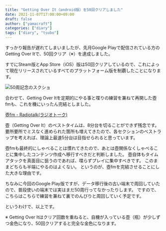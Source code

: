 ```yaml
---
title: "Getting Over It（android版）を50回クリアしました"
date: 2021-11-07T17:00:00+09:00
draft: false
author: ["yamacraft"]
categories: ["diary"]
tags: ["diary", "tsubo"]
---
```


すっかり報告が遅れてしまいましたが、先月Google Playで配信されている方のGetting Over Itで、50回クリア（※）を達成しました。

すでにSteam版とApp Store（iOS）版は50回クリアしているので、これによって現在リリースされているすべてのプラットフォーム版を制覇したことになります。

![50周記念のスクショ](/note/image/done-tsubo-android-50laps/tsubo-50-laps.png)

合わせて、Getting Over Itを定期的にやる事と喋りの練習を兼ねて再開した壺fmも、これを機にいったん完結としました。

[壺fm \- Radiotalk\(ラジオトーク\)](https://radiotalk.jp/program/14723)

壺（Getting Over It）のベストタイムは、8分台を切ることができず残念です。
要所要所でミスなく進められた箇所も増えてきたので、各セクションのベストラップを考えれば、理論上最速5分台は目指せられると思っています。

壺fmも最終的にしゃべることは慣れてきたので、あとは壺関係なくしゃべることに集中したコンテンツ作成へ移行すべきだと判断しました。
壺自体もタイムアタックを真面目に狙うのであれば、喋らずプレイに集中すべきです。
このままどちらも半端にやるのはよくない。
というのが、壺fmを完結させることにした大きな理由です。

ちなみに今回のGoogle Play版ですが、データ移行後の古い端末で周回していたので、普段使いの端末では実はまだ50周行ってなかったりします。
ですので、こちらはこちらで練習を兼ねて裏でのんびりと周回していく予定です。

というわけで、以上です。

※ Getting Over Itはクリア回数を重ねると、自機が入っている壺（瓶）が少しずつ金色になり、50回クリアすると完全な金色になります。